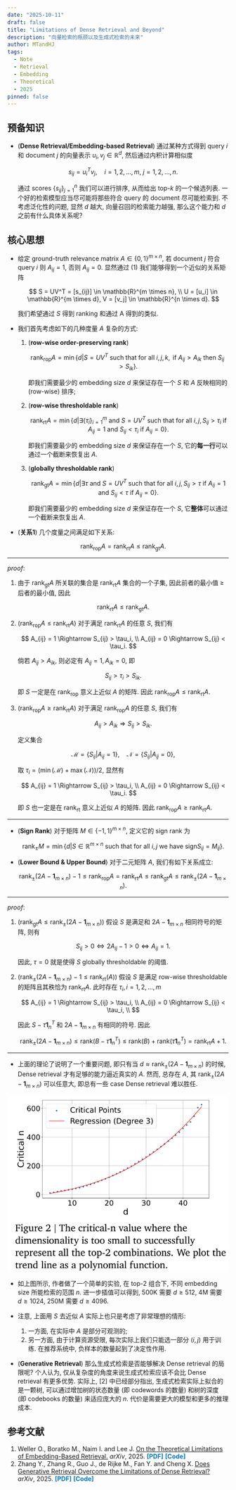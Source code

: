 ```yaml
---
date: "2025-10-11"
draft: false
title: "Limitations of Dense Retrieval and Beyond"
description: "向量检索的瓶颈以及生成式检索的未来"
author: MTandHJ
tags:
  - Note
  - Retrieval
  - Embedding
  - Theoretical
  - 2025
pinned: false
---
```



## 预备知识

- (**Dense Retrieval/Embedding-based Retrieval**) 通过某种方式得到 query $i$ 和 document $j$ 的向量表示 $u_i, v_j \in \mathbb{R}^d$, 然后通过内积计算相似度

    $$
    \tag{1}
        s_{ij} = u_i^T v_j, \quad i=1,2,\ldots, m, \: j=1,2,\ldots, n.
    $$

    通过 scores $\{s_{ij}\}_{j=1}^n$ 我们可以进行排序, 从而给出 top-$k$ 的一个候选列表. 一个好的检索模型应当尽可能将那些符合 query 的 document 尽可能检索到. 不考虑泛化性的问题, 显然 $d$ 越大, 向量召回的检索能力越强, 那么这个能力和 $d$ 之前有什么具体关系呢?

## 核心思想

- 给定 ground-truth relevance matrix $A \in \{0, 1\}^{m \times n}$, 若 document $j$ 符合 query $i$ 则 $A_{ij} = 1$, 否则 $A_{ij} = 0$. 显然通过 (1) 我们能够得到一个近似的关系矩阵

    $$
    S = UV^T = [s_{ij}] \in \mathbb{R}^{m \times n}, \\
    U = [u_i] \in \mathbb{R}^{m \times d}, V = [v_j] \in \mathbb{R}^{n \times d}.
    $$

    我们希望通过 $S$ 得到 ranking 和通过 A 得到的类似.

- 我们首先考虑如下的几种度量 $A$ 复杂的方式:

    1. (**row-wise order-preserving rank**)

        $$
        \text{rank}_{\text{rop}} A 
        =\min \{
            d| S = U V^T \text{ such that for all } i, j, k, \text{ if } A_{ij} > A_{ik} \text{ then } S_{ij} > S_{ik}
        \}.
        $$

        即我们需要最少的 embedding size $d$ 来保证存在一个 $S$ 和 $A$ 反映相同的 (row-wise) 排序;
    
    2. (**row-wise thresholdable rank**)

        $$
        \text{rank}_{\text{rt}} A 
        =\min \{
            d| \exists \{\tau_i\}_{i=1}^m \text{ and } S = U V^T \text{ such that for all } i, j, S_{ij} > \tau_i \text{ if } A_{ij} =1 \text{ and } S_{ij} < \tau_i \text{ if } A_{ij} = 0
        \}.
        $$

        即我们需要最少的 embedding size $d$ 来保证存在一个 $S$, 它的**每一行**可以通过一个截断来恢复出 $A$.

    3. (**globally thresholdable rank**)

        $$
        \text{rank}_{\text{gt}} A 
        =\min \{
            d| \exists \tau \text{ and } S = U V^T \text{ such that for all } i, j, S_{ij} > \tau \text{ if } A_{ij} =1 \text{ and } S_{ij} < \tau \text{ if } A_{ij} = 0
        \}.
        $$

        即我们需要最少的 embedding size $d$ 来保证存在一个 $S$, 它**整体**可以通过一个截断来恢复出 $A$.

- (**关系1**) 几个度量之间满足如下关系:

    $$
    \text{rank}_{\text{rop}} A = \text{rank}_{\text{rt}} A \le  \text{rank}_{\text{gt}} A.
    $$

---

*proof*:

1. 由于 $\text{rank}_{\text{gt}} A$ 所关联的集合是 $\text{rank}_{\text{rt}} A$ 集合的一个子集, 因此前者的最小值 $\ge$ 后者的最小值, 因此

    $$
        \text{rank}_{\text{rt}} A \le  \text{rank}_{\text{gt}} A.
    $$

2. ($\text{rank}_{\text{rop}} A \le \text{rank}_{\text{rt}} A$) 对于满足 $\text{rank}_{\text{rt}}A$ 的任意 $S$, 我们有

    $$
    A_{ij} = 1 \Rightarrow S_{ij} > \tau_i, \\
    A_{ij} = 0 \Rightarrow S_{ij} < \tau_i.
    $$

    倘若 $A_{ij} > A_{ik}$, 则必定有 $A_{ij} = 1, A_{ik} = 0$, 即

    $$
    S_{ij} > \tau_i > S_{ik}.
    $$

    即 $S$ 一定是在 $\text{rank}_{\text{rop}}$ 意义上近似 $A$ 的矩阵. 因此 $\text{rank}_{\text{rop}} A \le \text{rank}_{\text{rt}} A$.

3. ($\text{rank}_{\text{rop}} A \ge \text{rank}_{\text{rt}} A$) 对于满足 $\text{rank}_{\text{rop}}A$ 的任意 $S$, 我们有

    $$
    A_{ij} > A_{ik} \Rightarrow S_{ij} > S_{ik}.
    $$

    定义集合

    $$
        \mathcal{M} = \{S_{ij}| A_{ij} = 1\}, \quad
        \mathcal{N} = \{S_{ij}| A_{ij} = 0\},
    $$

    取 $\tau_i = (\min(\mathcal{M}) + \max(\mathcal{N})) / 2$, 显然有

    $$
        A_{ij} = 1 \Rightarrow S_{ij} > \tau_i, \\
        A_{ij} = 0 \Rightarrow S_{ij} < \tau_i.
    $$

    即 $S$ 也一定是在 $\text{rank}_{\text{rt}}$ 意义上近似 $A$ 的矩阵. 因此 $\text{rank}_{\text{rop}} A \ge \text{rank}_{\text{rt}} A$.

---

- (**Sign Rank**) 对于矩阵 $M \in \{-1, 1\}^{m \times n}$, 定义它的 sign rank 为

    $$
    \text{rank}_{\pm} M = \min
    \{
        d| S \in \mathbb{R}^{m \times n} \text{ such that for all } i, j
        \text{ we have sign} S_{ij} = M_{ij}
    \}.
    $$

- (**Lower Bound & Upper Bound**) 对于二元矩阵 $A$, 我们有如下关系成立:

    $$
    \text{rank}_{\pm} (2A - \bm{1}_{m \times n}) - 1
    \le \text{rank}_{\text{rop}} A 
    = \text{rank}_{\text{rt}} A 
    \le \text{rank}_{\text{gt}} A 
    \le \text{rank}_{\pm} (2A - \bm{1}_{m \times n}).
    $$

---

*proof*:

1. ($\text{rank}_{\text{gt}} A \le \text{rank}_{\pm} (2A - \bm{1}_{m \times n })$) 假设 $S$ 是满足和 $2A - \bm{1}_{m \times n}$ 相同符号的矩阵, 则有

    $$
    S_{ij} > 0 \Leftrightarrow 2 A_{ij} - 1 > 0 \Leftrightarrow A_{ij} = 1.
    $$

    因此, $\tau = 0$ 就是使得 $S$ globally thresholdable 的阈值.

2. ($\text{rank}_{\pm} (2A - \bm{1}_{m \times n }) - 1 \le \text{rank}_{\text{rt}}(A)$) 假设 $S$ 是满足 row-wise thresholdable 的矩阵且其秩恰为 $\text{rank}_{\text{rt}} A$. 此时存在 $\tau_i, i=1,2,\ldots, m$

    $$
        A_{ij} = 1 \Rightarrow S_{ij} > \tau_i, \\
        A_{ij} = 0 \Rightarrow S_{ij} < \tau_i, \\
    $$

    因此 $S - \tau \bm{1}_n^T$ 和 $2A - \bm{1}_{m \times n}$ 有相同的符号. 因此

    $$
    \text{rank}_{\pm} (2A - \bm{1}_{m \times n}) \le \text{rank}(B - \tau \bm{1}_n^T) \le \text{rank}(B) + \text{rank}(\tau \bm{1}_n^T) = \text{rank}_{\text{rt}} A + 1.
    $$

---

- 上面的理论了说明了一个重要问题, 即只有当 $d \approx \text{rank}_{\pm} (2A - \bm{1}_{m \times n})$ 的时候, Dense retrieval 才有足够的能力逼近真实的 $A$. 然而, 总存在 $A$, 其 $\text{rank}_{\pm} (2A - \bm{1}_{m \times n})$ 可以任意大, 即总有一些 case Dense retrieval 难以胜任.

![20251012113144](https://raw.githubusercontent.com/MTandHJ/blog_source/master/images/20251012113144.png)

- 如上图所示, 作者做了一个简单的实验, 在 top-2 组合下, 不同 embedding size 所能检索的范围 $n$. 进一步插值可以得到, 500K 需要 $d \ge 512$, 4M 需要 $d \ge 1024$, 250M 需要 $d \ge 4096$.

- 注意, 上面用 $S$ 去近似 $A$ 实际上也只是考虑了非常理想的情形:
    1. 一方面, 在实际中  $A$ 是部分可观测的;
    2. 另一方面, 由于计算资源受限, 每次实际上我们只能选一部分 $(i, j)$ 用于训练. 在推荐系统中, 负样本的数量起到了决定性作用.

- (**Generative Retrieval**) 那么生成式检索是否能够解决 Dense retrieval 的局限呢? 个人认为, 仅从复杂度的角度来说生成式检索应该不会比 Dense retrieval 有更多优势. 实际上, [2] 中已经部分指出, 生成式检索实际上拟合的是一颗树, 可以通过增加树的状态数量 (即 codewords 的数量) 和树的深度 (即 codebooks 的数量) 来适应庞大的 $n$. 代价是需要更大的模型和更多的推理成本.

## 参考文献

<ol class="reference">
  <li>
    Weller O., Boratko M., Naim I. and Lee J. 
    <u>On the Theoretical Limitations of Embedding-Based Retrieval.</u>
    <i>arXiv</i>, 2025.
    <a href="http://arxiv.org/abs/2508.21038" style="color: #007acc; font-weight: bold; text-decoration: none;">[PDF]</a>
    <a href="" style="color: #007acc; font-weight: bold; text-decoration: none;">[Code]</a>
  </li>

  <li>
    Zhang Y., Zhang R., Guo J., de Rijke M., Fan Y. and Cheng X.
    <u>Does Generative Retrieval Overcome the Limitations of Dense Retrieval?</u>
    <i>arXiv</i>, 2025.
    <a href="http://arxiv.org/abs/2508.21038" style="color: #007acc; font-weight: bold; text-decoration: none;">[PDF]</a>
    <a href="" style="color: #007acc; font-weight: bold; text-decoration: none;">[Code]</a>
  </li>
  <!-- 添加更多文献条目 -->
</ol>

